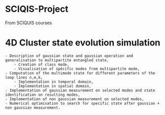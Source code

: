# SCIQIS-Project
From SCIQUIS courses

# 4D Cluster state evolution simulation
    - Description of gaussian state and gaussian operation and generalisation to multipartite entangled state,
        - Creation of class mode,
        - Visualisation of spêcific modes from multipartite mode,
    - Computation of the multimode state for different parameters of the loop lines n,m,k,
        - Implementation in temporal domain,
        - Implementation in spatial domain,
    - Implementation of gaussian measurement on selected modes and state identification on resulting modes,
    - Implementation of non gaussian measurement on selected modes,
    - Numerical optimisation to search for specific state after gaussian + non gaussian measurement.
